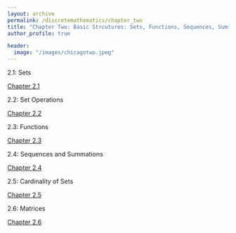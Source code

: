 ```yaml
---
layout: archive
permalink: /discretemathematics/chapter_two
title: "Chapter Two: Basic Strcutures: Sets, Functions, Sequences, Sums, and Matrices"
author_profile: true

header:
  image: "/images/chicagotwo.jpeg"
---
```


2.1: Sets

[Chapter 2.1](https://devintheengineer.com/discretemathematics/chapter_two/section_two_one)

2.2: Set Operations

[Chapter 2.2](https://devintheengineer.com/discretemathematics/chapter_two/section_two_two)

2.3: Functions

[Chapter 2.3](https://devintheengineer.com/discretemathematics/chapter_two/section_two_three)

2.4: Sequences and Summations

[Chapter 2.4](https://devintheengineer.com/discretemathematics/chapter_two/section_two_four)

2.5: Cardinality of Sets

[Chapter 2.5](https://devintheengineer.com/discretemathematics/chapter_two/section_two_five)


2.6: Matrices

[Chapter 2.6](https://devintheengineer.com/discretemathematics/chapter_two/section_two_six)
